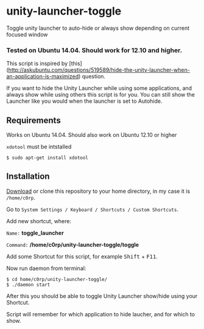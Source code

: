 unity-launcher-toggle
=====================


Toggle unity launcher to auto-hide or always show depending on current focused window

### Tested on Ubuntu 14.04. Should work for 12.10 and higher.


This script is inspired by [this] (http://askubuntu.com/questions/519589/hide-the-unity-launcher-when-an-application-is-maximized) question.

If you want to hide the Unity Launcher while using some applications, and always show while using others this script is for you.
You can still show the Launcher like you would when the launcher is set to Autohide.

## Requirements

Works on Ubuntu 14.04. Should also work on Ubuntu 12.10 or higher

`xdotool` must be intstalled

    $ sudo apt-get install xdotool 

## Installation

[Download](https://github.com/c0rp-aubakirov/unity-launcher-toggle/archive/master.zip) or clone this repository to your home directory, in my case it is `/home/c0rp`.

Go to `System Settings / Keyboard / Shortcuts / Custom Shortcuts`.

Add new shortcut, where:

`Name:` **toggle_launcher**

`Command:` **/home/c0rp/unity-launcher-toggle/toggle**

Add some Shortcut for this script, for example <kbd>Shift</kbd> + <kbd>F11</kbd>.

Now run daemon from terminal:

    $ cd home/c0rp/unity-launcher-toggle/
    $ ./daemon start
    
After this you should be able to toggle Unity Launcher show/hide using your Shortcut.

Script will remember for which application to hide laucher, and for which to show.
